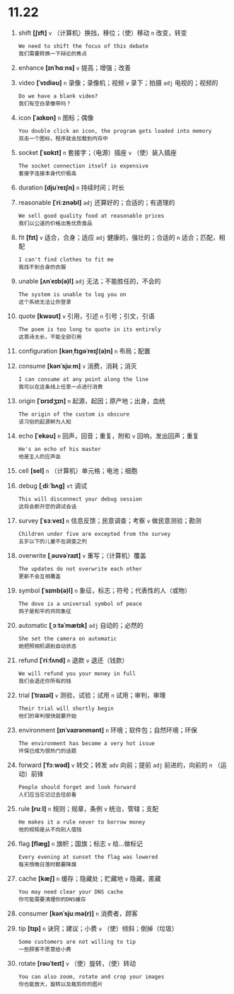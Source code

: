 # 11.22

1. shift **[ʃɪft]** `v` （计算机）换挡，移位；（使）移动 `n` 改变，转变

   ```
   We need to shift the focus of this debate
   我们需要转换一下辩论的焦点
   ```

2. enhance **[ɪnˈhɑːns]** `v` 提高；增强；改善

3. video **[ˈvɪdiəʊ]** `n` 录像；录像机；视频 `v` 录下；拍摄 `adj` 电视的；视频的

   ```
   Do we have a blank video?
   我们有空白录像带吗？
   ```

4. icon **[ˈaɪkɒn]** `n` 图标；偶像

   ```
   You double click an icon, the program gets loaded into memory
   双击一个图标，程序就会加载到内存中
   ```

5. socket **[ˈsɒkɪt]** `n` 套接字；（电源）插座 `v` （使）装入插座

   ```
   The socket connection itself is expensive
   套接字连接本身代价极高
   ```

6. duration **[djuˈreɪʃn]** `n` 持续时间；时长

7. reasonable **[ˈriːznəbl]** `adj` 还算好的；合适的；有道理的

   ```
   We sell good quality food at reasonable prices
   我们以公道的价格出售优质食品
   ```

8. fit **[fɪt]** `v` 适合，合身；适应 `adj` 健康的，强壮的；合适的 `n` 适合；匹配，相配

   ```
   I can't find clothes to fit me
   我找不到合身的衣服
   ```

9. unable **[ʌnˈeɪb(ə)l]** `adj` 无法；不能胜任的，不会的

   ```
   The system is unable to log you on
   这个系统无法让你登录
   ```

10. quote **[kwəʊt]** `v` 引用，引述 `n` 引号；引文，引语

    ```
    The poem is too long to quote in its entirely
    这首诗太长，不能全部引用
    ```

11. configuration **[kənˌfɪɡəˈreɪʃ(ə)n]** `n` 布局；配置

12. consume **[kənˈsjuːm]** `v` 消费，消耗；消灭

    ```
    I can consume at any point along the line
    我可以在这条线上任意一点进行消费
    ```

13. origin **[ˈɒrɪdʒɪn]** `n` 起源，起因；原产地；出身，血统

    ```
    The origin of the custom is obscure
    该习俗的起源鲜为人知
    ```

14. echo **[ˈekəʊ]** `n` 回声，回音；重复，附和 `v` 回响，发出回声；重复

    ```
    He's an echo of his master
    他是主人的应声虫
    ```

15. cell **[sel]** `n` （计算机）单元格；电池；细胞

16. debug **[ˌdiːˈbʌɡ]** `vt` 调试

    ```
    This will disconnect your debug session
    这将会断开您的调试会话
    ```

17. survey **[ˈsɜːveɪ]** `n` 信息反馈；民意调查；考察 `v` 做民意测验；勘测

    ```
    Children under five are excepted from the survey
    五岁以下的儿童不在调查之列
    ```

18. overwrite **[ˌəʊvəˈraɪt]** `v` 重写；（计算机）覆盖

    ```
    The updates do not overwrite each other
    更新不会互相覆盖
    ```

19. symbol **[ˈsɪmb(ə)l]** `n` 象征，标志；符号；代表性的人（或物）

    ```
    The dove is a universal symbol of peace
    鸽子是和平的共同象征
    ```

20. automatic **[ˌɔːtəˈmætɪk]** `adj` 自动的；必然的

    ```
    She set the camera on automatic
    她把照相机调到自动状态
    ```

21. refund **[ˈriːfʌnd]** `n` 退款 `v` 退还（钱款）

    ```
    We will refund you your money in full
    我们会退还你所有的钱
    ```

22. trial **[ˈtraɪəl]** `v` 测验，试验；试用 `n` 试用；审判，审理

    ```
    Their trial will shortly begin
    他们的审判很快就要开始
    ```

23. environment **[ɪnˈvaɪrənmənt]** `n` 环境；软件包；自然环境；环保

    ```
    The environment has become a very hot issue
    环保已成为很热门的话题
    ```

24. forward **[ˈfɔːwəd]** `v` 转交；转发 `adv` 向前；提前 `adj` 前进的，向前的 `n` （运动）前锋

    ```
    People should forget and look forward
    人们应当忘记过去往前看
    ```

25. rule **[ruːl]** `n` 规则；规章，条例 `v` 统治，管辖；支配

    ```
    He makes it a rule never to borrow money
    他的规矩是从不向别人借钱
    ```

26. flag **[flæɡ]** `n` 旗帜；国旗；标志 `v` 给...做标记

    ```
    Every evening at sunset the flag was lowered
    每天傍晚日落时都要降旗
    ```

27. cache **[kæʃ]** `n` 缓存；隐藏处；贮藏地 `v` 隐藏，匿藏

    ```
    You may need clear your DNS cache
    你可能需要清理你的DNS缓存
    ```

28. consumer **[kənˈsjuːmə(r)]** `n` 消费者，顾客

29. tip **[tɪp]** `n` 诀窍；建议；小费 `v` （使）倾斜；倒掉（垃圾）

    ```
    Some customers are not willing to tip
    一些顾客不愿意给小费
    ```

30. rotate **[rəʊˈteɪt]** `v` （使）旋转，（使）转动
    ```
    You can also zoom, rotate and crop your images
    你也能放大，旋转以及裁剪你的图片
    ```
